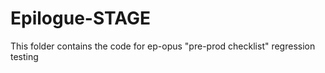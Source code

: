 # Epilogue-STAGE
 This folder contains the code for ep-opus "pre-prod checklist" regression testing
